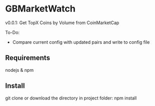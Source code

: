 # GBMarketWatch
v0.0.1: Get TopX Coins by Volume from CoinMarketCap

To-Do:
- Compare current config with updated pairs and write to config file

## Requirements
nodejs & npm

## Install
git clone or download the directory
in project folder:
npm install
